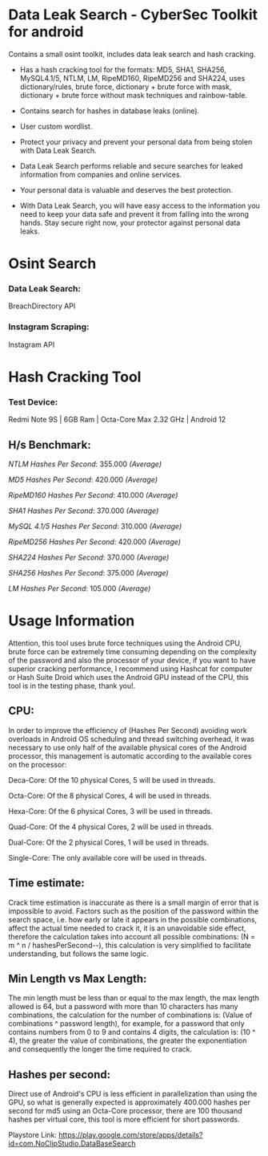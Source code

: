 # Data Leak Search - CyberSec Toolkit for android
Contains a small osint toolkit, includes data leak search and hash cracking.


- Has a hash cracking tool for the formats: MD5, SHA1, SHA256, MySQL4.1/5, NTLM, LM, RipeMD160, RipeMD256 and SHA224, uses dictionary/rules, brute force, dictionary + brute force with mask, dictionary + brute force without mask techniques and rainbow-table.

- Contains search for hashes in database leaks (online).

- User custom wordlist.

- Protect your privacy and prevent your personal data from being stolen with Data Leak Search.

- Data Leak Search performs reliable and secure searches for leaked information from companies and online services.

- Your personal data is valuable and deserves the best protection.

- With Data Leak Search, you will have easy access to the information you need to keep your data safe and prevent it from falling into the wrong hands. Stay secure right now, your protector against personal data leaks.

<!-- --- -->
# Osint Search

### Data Leak Search: 
  BreachDirectory API

### Instagram Scraping: 
  Instagram API

<!-- --- -->
# Hash Cracking Tool

### Test Device: 
  Redmi Note 9S | 6GB Ram | Octa-Core Max 2.32 GHz | Android 12

## H/s Benchmark:


*NTLM Hashes Per Second*: 355.000 *(Average)*

*MD5 Hashes Per Second*: 420.000 *(Average)*

*RipeMD160 Hashes Per Second*: 410.000 *(Average)*

*SHA1 Hashes Per Second*: 370.000 *(Average)*

*MySQL 4.1/5 Hashes Per Second*: 310.000 *(Average)*

*RipeMD256 Hashes Per Second*: 420.000 *(Average)*

*SHA224 Hashes Per Second*: 370.000 *(Average)*

*SHA256 Hashes Per Second*: 375.000 *(Average)*

*LM Hashes Per Second*: 105.000 *(Average)*

<!-- --- -->
# Usage Information


  Attention, this tool uses brute force techniques using the Android CPU, brute force can be extremely time consuming depending on the complexity of the password and also the processor of your device, if you want to have superior cracking performance, I recommend using Hashcat for computer or Hash Suite Droid which uses the Android GPU instead of the CPU, this tool is in the testing phase, thank you!.

<!-- --- -->
## CPU:


  In order to improve the efficiency of (Hashes Per Second) avoiding work overloads in Android OS scheduling and thread switching overhead, it was necessary to use only half of the available physical cores of the Android processor, this management is automatic according to the available cores on the processor:


Deca-Core: Of the 10 physical Cores, 5 will be used in threads.


Octa-Core: Of the 8 physical Cores, 4 will be used in threads.


Hexa-Core: Of the 6 physical Cores, 3 will be used in threads.


Quad-Core: Of the 4 physical Cores, 2 will be used in threads.


Dual-Core: Of the 2 physical Cores, 1 will be used in threads.


Single-Core: The only available core will be used in threads.

<!-- --- -->
## Time estimate:


  Crack time estimation is inaccurate as there is a small margin of error that is impossible to avoid. Factors such as the position of the password within the search space, i.e. how early or late it appears in the possible combinations, affect the actual time needed to crack it, it is an unavoidable side effect, therefore the calculation takes into account all possible combinations: (N = m ^ n / hashesPerSecond--), this calculation is very simplified to facilitate understanding, but follows the same logic.

<!-- --- -->
## Min Length vs Max Length:


  The min length must be less than or equal to the max length, the max length allowed is 64, but a password with more than 10 characters has many combinations, the calculation for the number of combinations is: (Value of combinations ^ password length), for example, for a password that only contains numbers from 0 to 9 and contains 4 digits, the calculation is: (10 ^ 4), the greater the value of combinations, the greater the exponentiation and consequently the longer the time required to crack.

<!-- --- -->
## Hashes per second:


  Direct use of Android's CPU is less efficient in parallelization than using the GPU, so what is generally expected is approximately 400.000 hashes per second for md5 using an Octa-Core processor, there are 100 thousand hashes per virtual core, this tool is more efficient for short passwords.

<!-- --- -->
Playstore Link: https://play.google.com/store/apps/details?id=com.NoClipStudio.DataBaseSearch

<!-- --- -->
